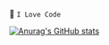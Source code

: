 
##
🌸 `I Love Code`


[![Anurag's GitHub stats](https://github-readme-stats.vercel.app/api?username=UknowHui&show_icons=true&theme=radical)](https://github.com/anuraghazra/github-readme-stats)

